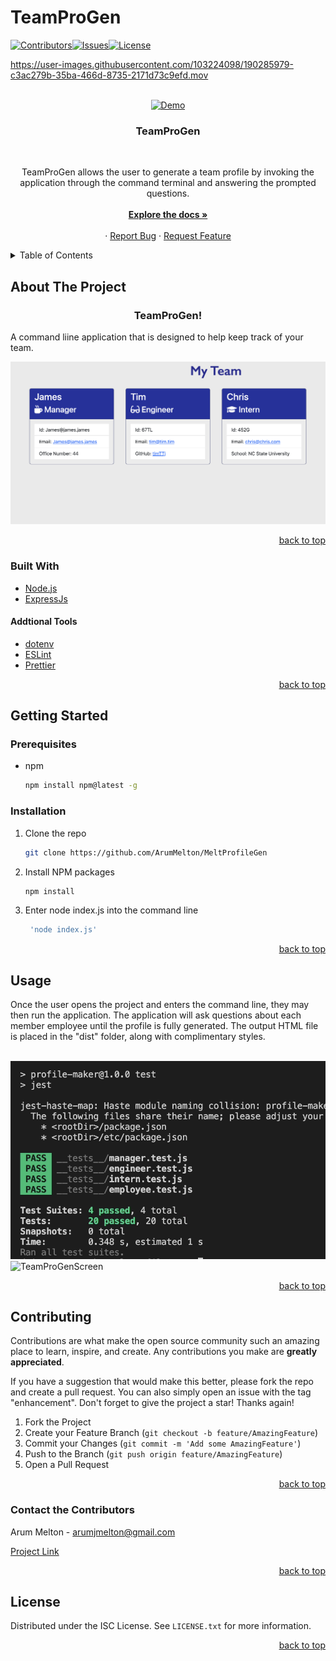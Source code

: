 # TeamProGen

<div id="top"></div>

[![Contributors][contributors-shield]][contributors-url][![Issues][issues-shield]][issues-url][![License][license-shield]](./LICENSE.txt)




https://user-images.githubusercontent.com/103224098/190285979-c3ac279b-35ba-466d-8735-2171d73c9efd.mov






<br />
<div align="center">
  <a href="https://github.com/ArumMelton/MeltProfileGen">
    <img src="./Demo/GeneratedHTMLDemo.png" alt="Demo" width="250" height="250">
  </a>

<h3 align="center">TeamProGen</h3>
<br>
  <p align="center">
    TeamProGen allows the user to generate a team profile by invoking the application through the command terminal and answering the prompted questions.
    <br />
    <br />
    <a href="https://github.com/ArumMelton/MeltProfileGen"><strong>Explore the docs »</strong></a>
    <br />
    <br />
    ·
    <a href="https://github.com/ArumMelton/MeltProfileGen/issues?q=is%3Aissue+is%3Aopen+sort%3Aupdated-desc">Report Bug</a>
    ·
    <a href="https://github.com/ArumMelton/MeltProfileGen/issues?q=is%3Aissue+is%3Aopen+sort%3Aupdated-desc">Request Feature</a>
  </p>
</div>



<!-- TABLE OF CONTENTS -->
<details>
  <summary>Table of Contents</summary>
  <ol>
    <li>
      <a href="#about-the-project">About The Project</a>
      <ul>
        <li><a href="#built-with">Built With</a></li>
      </ul>
    </li>
    <li>
      <a href="#getting-started">Getting Started</a>
      <ul>
        <li><a href="#prerequisites">Prerequisites</a></li>
        <li><a href="#installation">Installation</a></li>
      </ul>
    </li>
    <li><a href="#usage">Usage</a></li>
    <li><a href="#contributing">Contributing</a></li>
    <li><a href="#contact-the-contributors">Contact</a></li>
    <li><a href="#license">License</a></li>
  </ol>
</details>


## About The Project
<h3 align="center">TeamProGen!</h3>



A command liine application that is designed to help keep track of your team. 
<br/>

![TeamScreen](/Demo/imgs/GeneratedHTMLDemo.png)


<p align="right"><a href="#top">back to top</a></p>



### Built With

* [Node.js](https://nodejs.org/en/)
* [ExpressJs](https://expressjs.com/)

#### Addtional Tools


* [dotenv](https://eslint.org/)
* [ESLint](https://eslint.org/)
* [Prettier](https://eslint.org/)





<p align="right"><a href="#top">back to top</a></p>




## Getting Started

### Prerequisites

* npm
  ```sh
  npm install npm@latest -g
  ```

### Installation

1. Clone the repo
   ```sh
   git clone https://github.com/ArumMelton/MeltProfileGen
   ```
2. Install NPM packages
   ```sh
   npm install
   ```
3. Enter node index.js into the command line
   ```js
    'node index.js'
   ```

<p align="right"><a href="#top">back to top</a></p>


## Usage


Once the user opens the project and enters the command line, they may then run the application. The application will ask questions about each member employee until the profile is fully generated. The output HTML file is placed in the "dist" folder, along with complimentary styles.
<br/>
<br/>

![TeamProGenScreen](/Demo/imgs/DemoScreen1.png)
![TeamProGenScreen](/Demo/imgs/DemoScreen2.png.png)




<p align="right"><a href="#top">back to top</a></p>



## Contributing

Contributions are what make the open source community such an amazing place to learn, inspire, and create. Any contributions you make are **greatly appreciated**.

If you have a suggestion that would make this better, please fork the repo and create a pull request. You can also simply open an issue with the tag "enhancement".
Don't forget to give the project a star! Thanks again!

1. Fork the Project
2. Create your Feature Branch (`git checkout -b feature/AmazingFeature`)
3. Commit your Changes (`git commit -m 'Add some AmazingFeature'`)
4. Push to the Branch (`git push origin feature/AmazingFeature`)
5. Open a Pull Request

<p align="right"><a href="#top">back to top</a></p>

<!-- CONTACT -->
### Contact the Contributors


Arum Melton - arumjmelton@gmail.com





[Project Link](https://github.com/ArumMelton/MeltProfileGen)

<p align="right"><a href="#top">back to top</a></p>

<!-- LICENSE -->
## License

Distributed under the ISC License. See `LICENSE.txt` for more information.

<p align="right"><a href="#top">back to top</a></p>


<!-- MARKDOWN LINKS & IMAGES -->
[contributors-shield]: https://img.shields.io/badge/TeamProGen-View%20Contributors-brightgreen
[contributors-url]: https://github.com/ArumMelton/MeltProfileGen/graphs/contributors
[issues-shield]: https://img.shields.io/badge/TeamProGen-View%20Issues-red
[issues-url]: https://github.com/ArumMelton/MeltProfileGen/issues
[license-shield]: https://img.shields.io/badge/license-ISC-green
[license-url]: https://github.com/ArumMelton/MeltProfileGen/blob/Readme/LICENSE.txt
